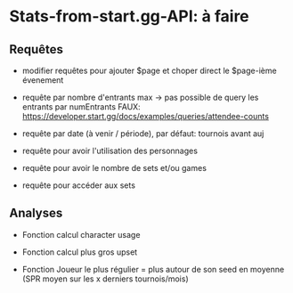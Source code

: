 # Stats-from-start.gg-API:  à faire

## Requêtes 

- modifier requêtes pour ajouter $page et choper direct le $page-ième évenement

- requête par nombre d'entrants max -> pas possible de query les entrants par numEntrants FAUX: https://developer.start.gg/docs/examples/queries/attendee-counts

- requête par date (à venir / période), par défaut: tournois avant auj

- requête pour avoir l'utilisation des personnages

- requête pour avoir le nombre de sets et/ou games

- requête pour accéder aux sets

## Analyses

- Fonction calcul character usage

- Fonction calcul plus gros upset

- Fonction Joueur le plus régulier = plus autour de son seed en moyenne (SPR moyen sur les x derniers tournois/mois)
